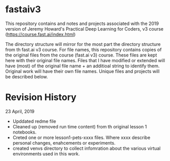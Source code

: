 # fastaiv3

This repository contains and notes and projects associated with the 2019 version of Jeremy Howard's Practical Deep Learning for Coders, v3 course (https://course.fast.ai/index.html)

The directory structure will mirror for the most part the directory structure from th fast.ai v3 course. For file names, this repository contains copies of the original files from the course (fast.ai v3) course. These files are kept here with their original file names. Files that I have modified or extended will have (most) of the original file name + an additioal string to identify them. Original work will have their own file names. Unique files and projects will be described below.

# Revision History
23 April, 2019

* Upddated redme file
* Cleaned up (removed run time content) from th original lesson 1 notebooks.
* Creted one or more lesson1-pets-xxxx files. Where xxxx describe personal changes, enahcements or experiments.
* created venvs directory to collect infomration about the various virtual environments used in this work.


